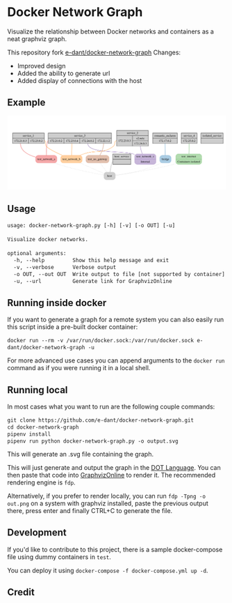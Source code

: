 # Docker Network Graph

Visualize the relationship between Docker networks and containers
as a neat graphviz graph.

This repository fork [e-dant/docker-network-graph](https://github.com/e-dant/docker-network-graph)
Changes:
- Improved design
- Added the ability to generate url
- Added display of connections with the host

## Example
![example graph](./example.png)

## Usage
    usage: docker-network-graph.py [-h] [-v] [-o OUT] [-u]

    Visualize docker networks.
    
    optional arguments:
      -h, --help         Show this help message and exit
      -v, --verbose      Verbose output
      -o OUT, --out OUT  Write output to file [not supported by container]
      -u, --url          Generate link for GraphvizOnline

## Running inside docker
If you want to generate a graph for a remote system you can also easily
run this script inside a pre-built docker container:
    
    docker run --rm -v /var/run/docker.sock:/var/run/docker.sock e-dant/docker-network-graph -u

For more advanced use cases you can append arguments to the `docker run`
command as if you were running it in a local shell.

## Running local
In most cases what you want to run are the following couple commands:

    git clone https://github.com/e-dant/docker-network-graph.git
    cd docker-network-graph
    pipenv install
    pipenv run python docker-network-graph.py -o output.svg

This will generate an .svg file containing the graph.

This will just generate and output the graph in the [DOT Language][dot].
You can then paste that code into [GraphvizOnline][gvonline]
to render it. The recommended rendering engine is `fdp`.

Alternatively, if you prefer to render locally, you can run
`fdp -Tpng -o out.png` on a system with graphviz installed,
paste the previous output there, press enter and finally CTRL+C to
generate the file.

## Development
If you'd like to contribute to this project, there is a sample docker-compose file
using dummy containers in `test`.

You can deploy it using `docker-compose -f docker-compose.yml up -d`.

## Credit
[dot]: https://www.graphviz.org/doc/info/lang.html
[gvonline]: https://dreampuf.github.io/GraphvizOnline/
